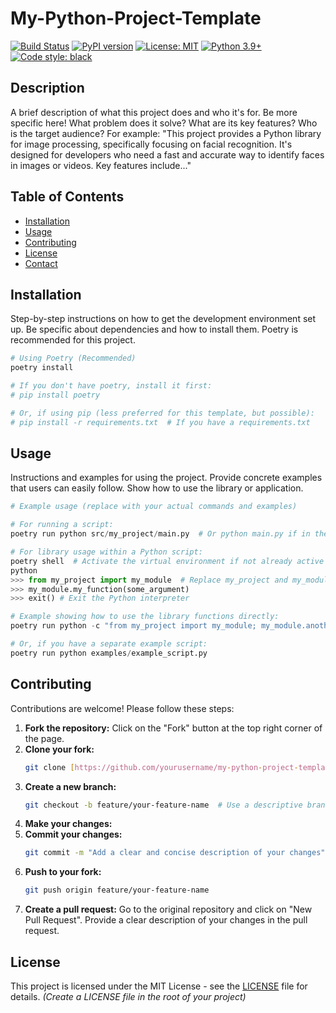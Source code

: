 # My-Python-Project-Template

[![Build Status](https://github.com/canstralian/My-Python-Project-Template/actions/workflows/main.yml/badge.svg)](https://github.com/canstralian/My-Python-Project-Template/actions/workflows/main.yml)
[![PyPI version](https://badge.fury.io/py/my-python-package.svg)](https://pypi.org/project/my-python-package/)
[![License: MIT](https://img.shields.io/badge/License-MIT-yellow.svg)](https://opensource.org/licenses/MIT)
[![Python 3.9+](https://img.shields.io/badge/python-%3E=3.9-blue.svg)](https://www.python.org/downloads)
[![Code style: black](https://img.shields.io/badge/code%20style-black-000000.svg)](https://github.com/psf/black)

## Description

A brief description of what this project does and who it's for.  Be more specific here! What problem does it solve? What are its key features? Who is the target audience?  For example:  "This project provides a Python library for image processing, specifically focusing on facial recognition. It's designed for developers who need a fast and accurate way to identify faces in images or videos. Key features include..."

## Table of Contents

- [Installation](#installation)
- [Usage](#usage)
- [Contributing](#contributing)
- [License](#license)
- [Contact](#contact)

## Installation

Step-by-step instructions on how to get the development environment set up. Be specific about dependencies and how to install them. Poetry is recommended for this project.

```bash
# Using Poetry (Recommended)
poetry install

# If you don't have poetry, install it first:
# pip install poetry

# Or, if using pip (less preferred for this template, but possible):
# pip install -r requirements.txt  # If you have a requirements.txt
```

## Usage

Instructions and examples for using the project. Provide concrete examples that users can easily follow. Show how to use the library or application.

```python
# Example usage (replace with your actual commands and examples)

# For running a script:
poetry run python src/my_project/main.py  # Or python main.py if in the poetry shell

# For library usage within a Python script:
poetry shell  # Activate the virtual environment if not already active
python
>>> from my_project import my_module  # Replace my_project and my_module
>>> my_module.my_function(some_argument)
>>> exit() # Exit the Python interpreter

# Example showing how to use the library functions directly:
poetry run python -c "from my_project import my_module; my_module.another_function('example')"

# Or, if you have a separate example script:
poetry run python examples/example_script.py
```

## Contributing

Contributions are welcome! Please follow these steps:

1. **Fork the repository:** Click on the "Fork" button at the top right corner of the page.
2. **Clone your fork:**
   ```bash
   git clone [https://github.com/yourusername/my-python-project-template.git](https://github.com/yourusername/my-python-project-template.git)
   ```
3. **Create a new branch:**
   ```bash
   git checkout -b feature/your-feature-name  # Use a descriptive branch name
   ```
4. **Make your changes:**
5. **Commit your changes:**
   ```bash
   git commit -m "Add a clear and concise description of your changes"
   ```
6. **Push to your fork:**
   ```bash
   git push origin feature/your-feature-name
   ```
7. **Create a pull request:** Go to the original repository and click on "New Pull Request". Provide a clear description of your changes in the pull request.

## License

This project is licensed under the MIT License - see the [LICENSE](LICENSE) file for details.  *(Create a LICENSE file in the root of your project)*
